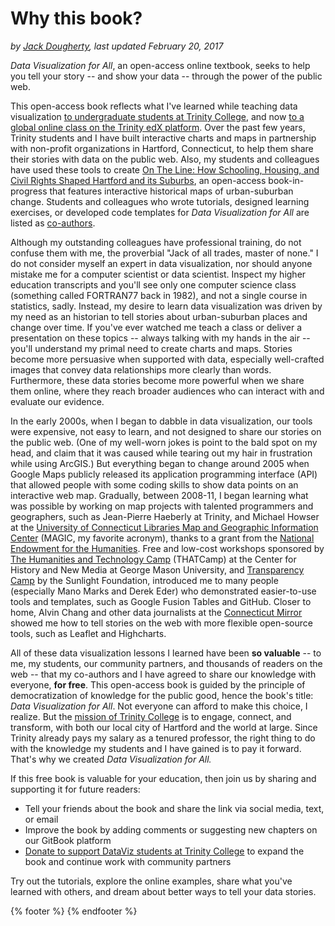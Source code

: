 # Why this book?
*by [Jack Dougherty](introduction/who.md), last updated February 20, 2017*

*Data Visualization for All*, an open-access online textbook, seeks to help you tell your story -- and show your data -- through the power of the public web.

This open-access book reflects what I've learned while teaching data visualization [to undergraduate students at Trinity College](http://commons.trincoll.edu/dataviz), and now [to a global online class on the Trinity edX platform](https://www.edx.org/school/trinityx). Over the past few years, Trinity students and I have built interactive charts and maps in partnership with non-profit organizations in Hartford, Connecticut, to help them share their stories with data on the public web. Also, my students and colleagues have used these tools to create [On The Line: How Schooling, Housing, and Civil Rights Shaped Hartford and its Suburbs](http://ontheline.trincoll.edu), an open-access book-in-progress that features interactive historical maps of urban-suburban change. Students and colleagues who wrote tutorials, designed learning exercises, or developed code templates for *Data Visualization for All* are listed as [co-authors](introduction/who.md).

Although my outstanding colleagues have professional training, do not confuse them with me, the proverbial "Jack of all trades, master of none." I do not consider myself an expert in data visualization, nor should anyone mistake me for a computer scientist or data scientist. Inspect my higher education transcripts and you'll see only one computer science class (something called FORTRAN77 back in 1982), and not a single course in statistics, sadly. Instead, my desire to learn data visualization was driven by my need as an historian to tell stories about urban-suburban places and change over time. If you've ever watched me teach a class or deliver a presentation on these topics -- always talking with my hands in the air -- you'll understand my primal need to create charts and maps. Stories become more persuasive when supported with data, especially well-crafted images that convey data relationships more clearly than words. Furthermore, these data stories become more powerful when we share them online, where they reach broader audiences who can interact with and evaluate our evidence.

In the early 2000s, when I began to dabble in data visualization, our tools were expensive, not easy to learn, and not designed to share our stories on the public web. (One of my well-worn jokes is point to the bald spot on my head, and claim that it was caused while tearing out my hair in frustration while using ArcGIS.) But everything began to change around 2005 when Google Maps publicly released its application programming interface (API) that allowed people with some coding skills to show data points on an interactive web map. Gradually, between 2008-11, I began learning what was possible by working on map projects with talented programmers and geographers, such as Jean-Pierre Haeberly at Trinity, and Michael Howser at the [University of Connecticut Libraries Map and Geographic Information Center](http://magic.lib.uconn.edu/) (MAGIC, my favorite acronym), thanks to a grant from the [National Endowment for the Humanities](http://www.neh.gov). Free and low-cost workshops sponsored by [The Humanities and Technology Camp](http://thatcamp.org) (THATCamp) at the Center for History and New Media at George Mason University, and [Transparency Camp](https://sunlightfoundation.com/transparency-camp/) by the Sunlight Foundation, introduced me to many people (especially Mano Marks and Derek Eder) who demonstrated easier-to-use tools and templates, such as Google Fusion Tables and GitHub. Closer to home, Alvin Chang and other data journalists at the [Connecticut Mirror](http://ctmirror.org) showed me how to tell stories on the web with more flexible open-source tools, such as Leaflet and Highcharts.

All of these data visualization lessons I learned have been **so valuable** -- to me, my students, our community partners, and thousands of readers on the web -- that my co-authors and I have agreed to share our knowledge with everyone, **for free**. This open-access book is guided by the principle of democratization of knowledge for the public good, hence the book's title: *Data Visualization for All*. Not everyone can afford to make this choice, I realize. But the [mission of Trinity College](http://www.trincoll.edu/AboutTrinity/mission/Pages/default.aspx) is to engage, connect, and transform, with both our local city of Hartford and the world at large. Since Trinity already pays my salary as a tenured professor, the right thing to do with the knowledge my students and I have gained is to pay it forward. That's why we created *Data Visualization for All.*

If this free book is valuable for your education, then join us by sharing and supporting it for future readers:
- Tell your friends about the book and share the link via social media, text, or email
- Improve the book by adding comments or suggesting new chapters on our GitBook platform
- [Donate to support DataViz students at Trinity College](../donate) to expand the book and continue work with community partners

Try out the tutorials, explore the online examples, share what you've learned with others, and dream about better ways to tell your data stories.

{% footer %}
{% endfooter %}
